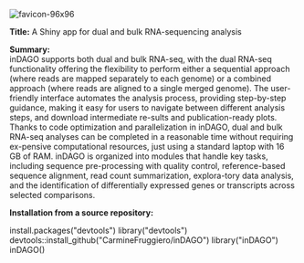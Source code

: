 
![favicon-96x96](https://github.com/user-attachments/assets/fc2d0630-13d8-4cf7-b1bc-a7ee191d270e)


**Title:** A Shiny app for dual and bulk RNA-sequencing analysis

**Summary:**  
inDAGO supports both dual and bulk RNA-seq, with the dual
RNA-seq functionality offering the flexibility to perform either a
sequential approach (where reads are mapped separately to each genome)
or a combined approach (where reads are aligned to a single merged
genome). The user-friendly interface automates the analysis process,
providing step-by-step guidance, making it easy for users to navigate
between different analysis steps, and download intermediate re-sults
and publication-ready plots. Thanks to code optimization and
parallelization in inDAGO, dual and bulk RNA-seq analyses can be
completed in a reasonable time without requiring ex-pensive
computational resources, just using a standard laptop with 16 GB of
RAM. inDAGO is organized into modules that handle key tasks, including
sequence pre-processing with quality control, reference-based sequence
alignment, read count summarization, explora-tory data analysis, and
the identification of differentially expressed genes or transcripts
across selected comparisons.

**Installation from a source repository:**

install.packages("devtools")
library("devtools")
devtools::install_github("CarmineFruggiero/inDAGO")
library("inDAGO")
inDAGO()

